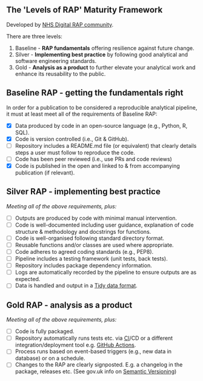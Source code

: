 ## The 'Levels of RAP' Maturity Framework

Developed by [NHS Digital RAP community](https://nhsdigital.github.io/rap-community-of-practice/introduction_to_RAP/levels_of_RAP/).

There are three levels:

1. Baseline - **RAP fundamentals** offering resilience against future change.
2. Silver - **Implementing best practice** by following good analytical and software engineering standards.
3. Gold - **Analysis as a product** to further elevate your analytical work and enhance its reusability to the public.

## Baseline RAP - getting the fundamentals right

In order for a publication to be considered a reproducible analytical pipeline, it must at least meet all of the requirements of Baseline RAP:

- [x] Data produced by code in an open-source language (e.g., Python, R, SQL).
- [x] Code is version controlled (i.e., Git & GitHub).
- [ ] Repository includes a README.md file (or equivalent) that clearly details steps a user must follow to reproduce the code.
- [ ] Code has been peer reviewed (i.e., use PRs and code reviews)
- [x] Code is published in the open and linked to & from accompanying publication (if relevant).

## Silver RAP - implementing best practice

_Meeting all of the above requirements, plus:_

- [ ] Outputs are produced by code with minimal manual intervention.
- [ ] Code is well-documented including user guidance, explanation of code structure & methodology and docstrings for functions.
- [ ] Code is well-organised following standard directory format.
- [ ] Reusable functions and/or classes are used where appropriate.
- [ ] Code adheres to agreed coding standards (e.g., PEP8).
- [ ] Pipeline includes a testing framework (unit tests, back tests).
- [ ] Repository includes package dependency information.
- [ ] Logs are automatically recorded by the pipeline to ensure outputs are as expected.
- [ ] Data is handled and output in a [Tidy data format](https://medium.com/@kimrodrikwa/untidy-data-a90b6e3ebe4c).

## Gold RAP - analysis as a product

_Meeting all of the above requirements, plus:_

- [ ] Code is fully packaged.
- [ ] Repository automatically runs tests etc. via [CI](https://github.com/skills/continuous-integration)/CD or a different integration/deployment tool e.g. [GitHub Actions](https://docs.github.com/en/actions).
- [ ] Process runs based on event-based triggers (e.g., new data in database) or on a schedule.
- [ ] Changes to the RAP are clearly signposted. E.g. a changelog in the package, releases etc. (See gov.uk info on [Semantic Versioning](https://github.com/alphagov/govuk-frontend/blob/main/docs/contributing/versioning.md))